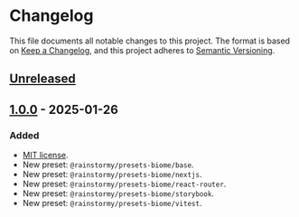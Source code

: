 # Changelog

This file documents all notable changes to this project. The format is based
on [Keep a Changelog](https://keepachangelog.com/en/1.1.0), and this project
adheres to [Semantic Versioning](https://semver.org/spec/v2.0.0.html).

## [Unreleased]

## [1.0.0] - 2025-01-26
### Added
- [MIT license](https://choosealicense.com/licenses/mit).
- New preset: `@rainstormy/presets-biome/base`.
- New preset: `@rainstormy/presets-biome/nextjs`.
- New preset: `@rainstormy/presets-biome/react-router`.
- New preset: `@rainstormy/presets-biome/storybook`.
- New preset: `@rainstormy/presets-biome/vitest`.

[unreleased]: https://github.com/rainstormy/presets-biome/compare/v1.0.0...HEAD
[1.0.0]: https://github.com/rainstormy/presets-biome/releases/tag/v1.0.0
